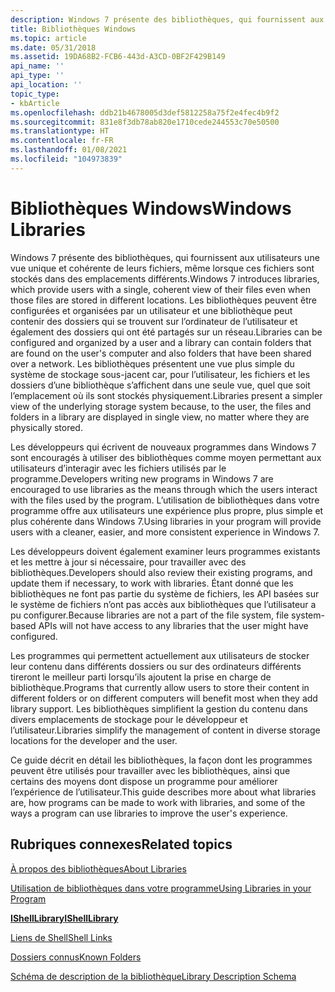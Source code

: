 ```yaml
---
description: Windows 7 présente des bibliothèques, qui fournissent aux utilisateurs une vue unique et cohérente de leurs fichiers, même lorsque ces fichiers sont stockés dans des emplacements différents.
title: Bibliothèques Windows
ms.topic: article
ms.date: 05/31/2018
ms.assetid: 19DA68B2-FCB6-443d-A3CD-0BF2F429B149
api_name: ''
api_type: ''
api_location: ''
topic_type:
- kbArticle
ms.openlocfilehash: ddb21b4678005d3def5812258a75f2e4fec4b9f2
ms.sourcegitcommit: 831e8f3db78ab820e1710cede244553c70e50500
ms.translationtype: HT
ms.contentlocale: fr-FR
ms.lasthandoff: 01/08/2021
ms.locfileid: "104973839"
---
```

# <a name="windows-libraries"></a><span data-ttu-id="71531-103">Bibliothèques Windows</span><span class="sxs-lookup"><span data-stu-id="71531-103">Windows Libraries</span></span>

<span data-ttu-id="71531-104">Windows 7 présente des bibliothèques, qui fournissent aux utilisateurs une vue unique et cohérente de leurs fichiers, même lorsque ces fichiers sont stockés dans des emplacements différents.</span><span class="sxs-lookup"><span data-stu-id="71531-104">Windows 7 introduces libraries, which provide users with a single, coherent view of their files even when those files are stored in different locations.</span></span> <span data-ttu-id="71531-105">Les bibliothèques peuvent être configurées et organisées par un utilisateur et une bibliothèque peut contenir des dossiers qui se trouvent sur l’ordinateur de l’utilisateur et également des dossiers qui ont été partagés sur un réseau.</span><span class="sxs-lookup"><span data-stu-id="71531-105">Libraries can be configured and organized by a user and a library can contain folders that are found on the user's computer and also folders that have been shared over a network.</span></span> <span data-ttu-id="71531-106">Les bibliothèques présentent une vue plus simple du système de stockage sous-jacent car, pour l’utilisateur, les fichiers et les dossiers d’une bibliothèque s’affichent dans une seule vue, quel que soit l’emplacement où ils sont stockés physiquement.</span><span class="sxs-lookup"><span data-stu-id="71531-106">Libraries present a simpler view of the underlying storage system because, to the user, the files and folders in a library are displayed in single view, no matter where they are physically stored.</span></span>

<span data-ttu-id="71531-107">Les développeurs qui écrivent de nouveaux programmes dans Windows 7 sont encouragés à utiliser des bibliothèques comme moyen permettant aux utilisateurs d’interagir avec les fichiers utilisés par le programme.</span><span class="sxs-lookup"><span data-stu-id="71531-107">Developers writing new programs in Windows 7 are encouraged to use libraries as the means through which the users interact with the files used by the program.</span></span> <span data-ttu-id="71531-108">L’utilisation de bibliothèques dans votre programme offre aux utilisateurs une expérience plus propre, plus simple et plus cohérente dans Windows 7.</span><span class="sxs-lookup"><span data-stu-id="71531-108">Using libraries in your program will provide users with a cleaner, easier, and more consistent experience in Windows 7.</span></span>

<span data-ttu-id="71531-109">Les développeurs doivent également examiner leurs programmes existants et les mettre à jour si nécessaire, pour travailler avec des bibliothèques.</span><span class="sxs-lookup"><span data-stu-id="71531-109">Developers should also review their existing programs, and update them if necessary, to work with libraries.</span></span> <span data-ttu-id="71531-110">Étant donné que les bibliothèques ne font pas partie du système de fichiers, les API basées sur le système de fichiers n’ont pas accès aux bibliothèques que l’utilisateur a pu configurer.</span><span class="sxs-lookup"><span data-stu-id="71531-110">Because libraries are not a part of the file system, file system-based APIs will not have access to any libraries that the user might have configured.</span></span>

<span data-ttu-id="71531-111">Les programmes qui permettent actuellement aux utilisateurs de stocker leur contenu dans différents dossiers ou sur des ordinateurs différents tireront le meilleur parti lorsqu’ils ajoutent la prise en charge de bibliothèque.</span><span class="sxs-lookup"><span data-stu-id="71531-111">Programs that currently allow users to store their content in different folders or on different computers will benefit most when they add library support.</span></span> <span data-ttu-id="71531-112">Les bibliothèques simplifient la gestion du contenu dans divers emplacements de stockage pour le développeur et l’utilisateur.</span><span class="sxs-lookup"><span data-stu-id="71531-112">Libraries simplify the management of content in diverse storage locations for the developer and the user.</span></span>

<span data-ttu-id="71531-113">Ce guide décrit en détail les bibliothèques, la façon dont les programmes peuvent être utilisés pour travailler avec les bibliothèques, ainsi que certains des moyens dont dispose un programme pour améliorer l’expérience de l’utilisateur.</span><span class="sxs-lookup"><span data-stu-id="71531-113">This guide describes more about what libraries are, how programs can be made to work with libraries, and some of the ways a program can use libraries to improve the user's experience.</span></span>

## <a name="related-topics"></a><span data-ttu-id="71531-114">Rubriques connexes</span><span class="sxs-lookup"><span data-stu-id="71531-114">Related topics</span></span>

<dl> <dt>

[<span data-ttu-id="71531-115">À propos des bibliothèques</span><span class="sxs-lookup"><span data-stu-id="71531-115">About Libraries</span></span>](library-leverage-to-manage-folders.md)
</dt> <dt>

[<span data-ttu-id="71531-116">Utilisation de bibliothèques dans votre programme</span><span class="sxs-lookup"><span data-stu-id="71531-116">Using Libraries in your Program</span></span>](library-be-library-aware.md)
</dt> <dt>

[<span data-ttu-id="71531-117">**IShellLibrary**</span><span class="sxs-lookup"><span data-stu-id="71531-117">**IShellLibrary**</span></span>](/windows/desktop/api/shobjidl_core/nn-shobjidl_core-ishelllibrary)
</dt> <dt>

[<span data-ttu-id="71531-118">Liens de Shell</span><span class="sxs-lookup"><span data-stu-id="71531-118">Shell Links</span></span>](./links.md)
</dt> <dt>

[<span data-ttu-id="71531-119">Dossiers connus</span><span class="sxs-lookup"><span data-stu-id="71531-119">Known Folders</span></span>](known-folders.md)
</dt> <dt>

[<span data-ttu-id="71531-120">Schéma de description de la bibliothèque</span><span class="sxs-lookup"><span data-stu-id="71531-120">Library Description Schema</span></span>](library-schema-entry.md)
</dt> </dl>

 

 
